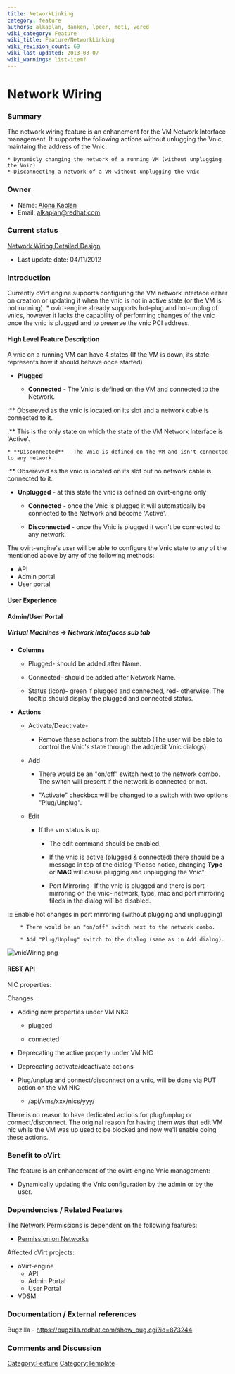 ```yaml
---
title: NetworkLinking
category: feature
authors: alkaplan, danken, lpeer, moti, vered
wiki_category: Feature
wiki_title: Feature/NetworkLinking
wiki_revision_count: 69
wiki_last_updated: 2013-03-07
wiki_warnings: list-item?
---
```


# Network Wiring

### Summary

The network wiring feature is an enhancment for the VM Network Interface management. It supports the following actions without unlugging the Vnic, maintaing the address of the Vnic:

    * Dynamicly changing the network of a running VM (without unplugging the Vnic)
    * Disconnecting a network of a VM without unplugging the vnic

### Owner

*   Name: [ Alona Kaplan](User:alkaplan)
*   Email: <alkaplan@redhat.com>

### Current status

[Network Wiring Detailed Design](http://ovirt.org/wiki/Features/DetailedNetworkWiring)

*   Last update date: 04/11/2012

### Introduction

Currently oVirt engine supports configuring the VM network interface either on creation or updating it when the vnic is not in active state (or the VM is not running).
    * ovirt-engine already supports hot-plug and hot-unplug of vnics, however it lacks the capability of performing changes of the vnic once the vnic is plugged and to preserve the vnic PCI address.

#### High Level Feature Description

A vnic on a running VM can have 4 states (If the VM is down, its state represents how it should behave once started)

*   **Plugged**

    * **Connected** - The Vnic is defined on the VM and connected to the Network.

:\*\* Obsereved as the vnic is located on its slot and a network cable is connected to it.

:\*\* This is the only state on which the state of the VM Network Interface is 'Active'.

    * **Disconnected** - The Vnic is defined on the VM and isn't connected to any network.

:\*\* Obsereved as the vnic is located on its slot but no network cable is connected to it.

*   **Unplugged** - at this state the vnic is defined on ovirt-engine only

    * **Connected** - once the Vnic is plugged it will automatically be connected to the Network and become 'Active'.

    * **Disconnected** - once the Vnic is plugged it won't be connected to any network.

The ovirt-engine's user will be able to configure the Vnic state to any of the mentioned above by any of the following methods:

*   API
*   Admin portal
*   User portal

#### User Experience

#### Admin/User Portal

##### Virtual Machines -> Network Interfaces sub tab

*   **Columns**

    * Plugged- should be added after Name.

    * Connected- should be added after Network Name.

    * Status (icon)- green if plugged and connected, red- otherwise. The tooltip should display the plugged and connected status.

*   **Actions**

    * Activate/Deactivate-

        * Remove these actions from the subtab (The user will be able to control the Vnic's state through the add/edit Vnic dialogs)

    * Add

        * There would be an "on/off" switch next to the network combo. The switch will present if the network is connected or not.

        * "Activate" checkbox will be changed to a switch with two options "Plug/Unplug".

    * Edit

        * If the vm status is up

            * The edit command should be enabled.

            * If the vnic is active (plugged & connected) there should be a message in top of the dialog "Please notice, changing <b>Type</b> or <b>MAC</b> will cause plugging and unplugging the Vnic".

            * Port Mirroring- If the vnic is plugged and there is port mirroring on the vnic- network, type, mac and port mirroring fileds in the dialog will be disabled.

::: Enable hot changes in port mirroring (without plugging and unplugging)

        * There would be an "on/off" switch next to the network combo.

        * Add "Plug/Unplug" switch to the dialog (same as in Add dialog).

![](vnicWiring.png "vnicWiring.png")

#### REST API

NIC properties:

Changes:

*   Adding new properties under VM NIC:

    * plugged

    * connected

*   Deprecating the active property under VM NIC
*   Deprecating activate/deactivate actions
*   Plug/unplug and connect/disconnect on a vnic, will be done via PUT action on the VM NIC
    -   /api/vms/xxx/nics/yyy/

There is no reason to have dedicated actions for plug/unplug or connect/disconnect. The original reason for having them was that edit VM nic while the VM was up used to be blocked and now we'll enable doing these actions.

### Benefit to oVirt

The feature is an enhancement of the oVirt-engine Vnic management:

*   Dynamically updating the Vnic configuration by the admin or by the user.

### Dependencies / Related Features

The Network Permissions is dependent on the following features:

*   [Permission on Networks](http://wiki.ovirt.org/wiki/Feature/NetworkPermissions)

Affected oVirt projects:

*   oVirt-engine
    -   API
    -   Admin Portal
    -   User Portal
*   VDSM

### Documentation / External references

Bugzilla - <https://bugzilla.redhat.com/show_bug.cgi?id=873244>

### Comments and Discussion

<Category:Feature> <Category:Template>
